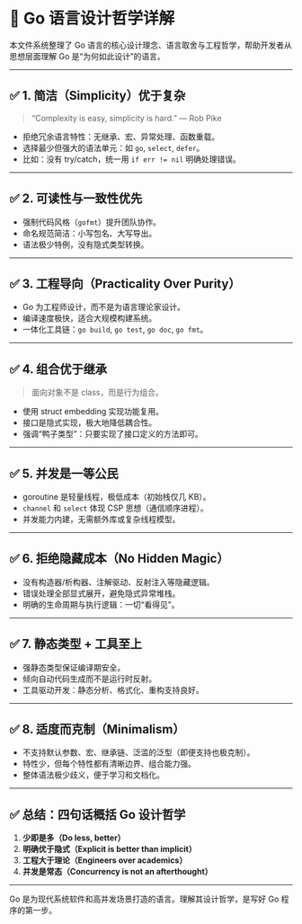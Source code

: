 
# 🧭 Go 语言设计哲学详解

本文件系统整理了 Go 语言的核心设计理念、语言取舍与工程哲学，帮助开发者从思想层面理解 Go 是“为何如此设计”的语言。

---

## ✅ 1. 简洁（Simplicity）优于复杂

> “Complexity is easy, simplicity is hard.” — Rob Pike

- 拒绝冗余语言特性：无继承、宏、异常处理、函数重载。
- 选择最少但强大的语法单元：如 `go`, `select`, `defer`。
- 比如：没有 try/catch，统一用 `if err != nil` 明确处理错误。

---

## ✅ 2. 可读性与一致性优先

- 强制代码风格（`gofmt`）提升团队协作。
- 命名规范简洁：小写包名、大写导出。
- 语法极少特例，没有隐式类型转换。

---

## ✅ 3. 工程导向（Practicality Over Purity）

- Go 为工程师设计，而不是为语言理论家设计。
- 编译速度极快，适合大规模构建系统。
- 一体化工具链：`go build`, `go test`, `go doc`, `go fmt`。

---

## ✅ 4. 组合优于继承

> 面向对象不是 class，而是行为组合。

- 使用 struct embedding 实现功能复用。
- 接口是隐式实现，极大地降低耦合性。
- 强调“鸭子类型”：只要实现了接口定义的方法即可。

---

## ✅ 5. 并发是一等公民

- goroutine 是轻量线程，极低成本（初始栈仅几 KB）。
- `channel` 和 `select` 体现 CSP 思想（通信顺序进程）。
- 并发能力内建，无需额外库或复杂线程模型。

---

## ✅ 6. 拒绝隐藏成本（No Hidden Magic）

- 没有构造器/析构器、注解驱动、反射注入等隐藏逻辑。
- 错误处理全部显式展开，避免隐式异常堆栈。
- 明确的生命周期与执行逻辑：一切“看得见”。

---

## ✅ 7. 静态类型 + 工具至上

- 强静态类型保证编译期安全。
- 倾向自动代码生成而不是运行时反射。
- 工具驱动开发：静态分析、格式化、重构支持良好。

---

## ✅ 8. 适度而克制（Minimalism）

- 不支持默认参数、宏、继承链、泛滥的泛型（即便支持也极克制）。
- 特性少，但每个特性都有清晰边界、组合能力强。
- 整体语法极少歧义，便于学习和文档化。

---

## ✅ 总结：四句话概括 Go 设计哲学

1. **少即是多（Do less, better）**
2. **明确优于隐式（Explicit is better than implicit）**
3. **工程大于理论（Engineers over academics）**
4. **并发是常态（Concurrency is not an afterthought）**

---

Go 是为现代系统软件和高并发场景打造的语言。理解其设计哲学，是写好 Go 程序的第一步。
